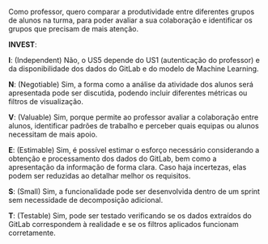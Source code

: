 Como professor, quero comparar a produtividade entre diferentes grupos de alunos na turma, para poder avaliar a sua colaboração e identificar os grupos que precisam de mais atenção.

**INVEST**:

**I**: (Independent) Não, o US5 depende do US1 (autenticação do professor) e da disponibilidade dos dados do GitLab e do modelo de Machine Learning.

**N**: (Negotiable) Sim, a forma como a análise da atividade dos alunos será apresentada pode ser discutida, podendo incluir diferentes métricas ou filtros de visualização.

**V**: (Valuable) Sim, porque permite ao professor avaliar a colaboração entre alunos, identificar padrões de trabalho e perceber quais equipas ou alunos necessitam de mais apoio.

**E**: (Estimable) Sim, é possível estimar o esforço necessário considerando a obtenção e processamento dos dados do GitLab, bem como a apresentação da informação de forma clara. Caso haja incertezas, elas podem ser reduzidas ao detalhar melhor os requisitos.

**S**: (Small) Sim, a funcionalidade pode ser desenvolvida dentro de um sprint sem necessidade de decomposição adicional.

**T**: (Testable) Sim, pode ser testado verificando se os dados extraídos do GitLab correspondem à realidade e se os filtros aplicados funcionam corretamente.
